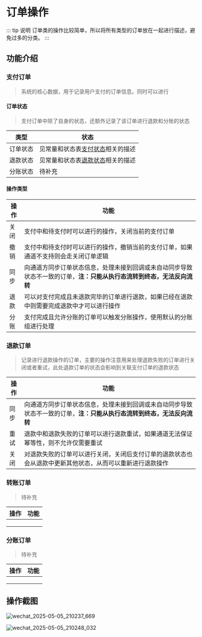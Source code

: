 # 订单操作
::: tip 说明
订单类的操作比较简单，所以将所有类型的订单放在一起进行描述，避免过多的分类。
:::

## 功能介绍 
### 支付订单
> 系统的核心数据，用于记录用户支付的订单信息。同时可以进行

#### 订单状态
> 支付订单中除了自身的状态，还额外记录了该订单进行退款和分账的状态

| 类型   | 状态                                               |
|------|--------------------------------------------------|
| 订单状态 | 见常量和状态表[支付状态](/plus/guides/other/常量和状态表.md)相关的描述 |
| 退款状态 | 见常量和状态表[退款状态](/plus/guides/other/常量和状态表.md)相关的描述 |
| 分账状态 | 待补充                                              |

#### 操作类型
| 操作 | 功能                                                            |
|----|---------------------------------------------------------------|
| 关闭 | 支付中和待支付时可以进行的操作，关闭当前的支付订单                                     |
| 撤销 | 支付中和待支付时可以进行的操作，撤销当前的支付订单，如果通道不支持则会走关闭订单逻辑                    |
| 同步 | 向通道方同步订单状态信息，处理未接到回调或未自动同步导致状态不一致的订单，**注：只能从执行态流转到终态，无法反向流转** |
| 退款 | 可以对支付完成且未退款完毕的订单进行退款，如果已经在退款中则需要完成退款中才可以进行操作                  |
| 分账 | 支付完成且允许分账的订单可以触发分账操作，使用默认的分账组进行处理                             |

### 退款订单
> 记录进行退款操作的订单，主要的操作注意用来处理退款失败的订单进行关闭或者重试，此处退款订单的状态会影响到关联支付订单的退款状态

| 操作 | 功能                                                            |
|----|---------------------------------------------------------------|
| 同步 | 向通道方同步订单状态信息，处理未接到回调或未自动同步导致状态不一致的订单，**注：只能从执行态流转到终态，无法反向流转** |
| 重试 | 退款中和退款失败的订单可以进行退款重试，如果通道无法保证幂等性，则不允许仅需要重试                     |
| 关闭 | 对退款失败的订单可以进行关闭，关闭后支付订单的退款状态也会从退款中更新其他状态，从而可以重新进行退款操作          |
### 转账订单
> 待补充

| 操作 | 功能                                      |
|----|-----------------------------------------|
|    |                                         |
|    |                                         |
|    |                                         |
### 分账订单
> 待补充

| 操作 | 功能                                      |
|----|-----------------------------------------|
|    |                                         |
|    |                                         |
|    |                                         |
## 操作截图

![wechat_2025-05-05_210237_669](https://cdn.jsdelivr.net/gh/xxm1995/picx-images-hosting@master/20250505/wechat_2025-05-05_210237_669.8dx2x16v9k.webp)

![wechat_2025-05-05_210248_032](https://cdn.jsdelivr.net/gh/xxm1995/picx-images-hosting@master/20250505/wechat_2025-05-05_210248_032.3gom36t3gs.webp)
